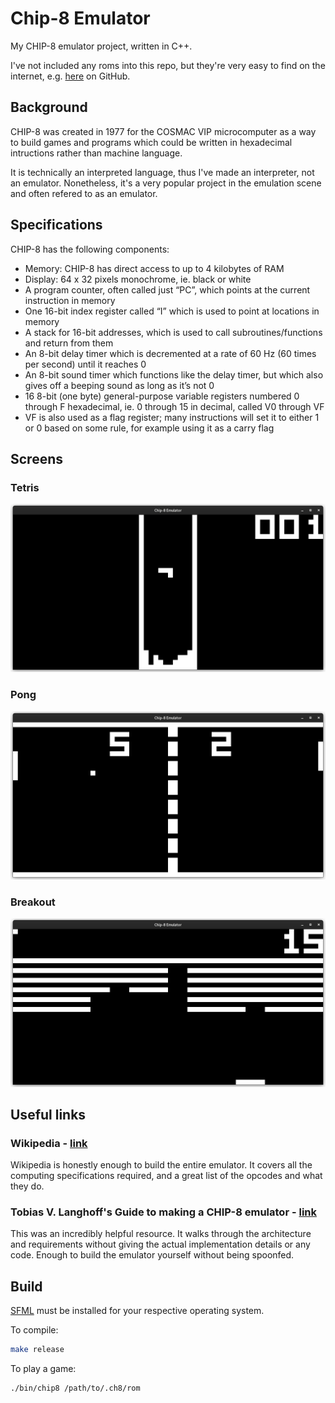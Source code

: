# Chip-8 Emulator

My CHIP-8 emulator project, written in C++.

I've not included any roms into this repo, but they're very easy to find on the internet, e.g. [here](https://github.com/kripod/chip8-roms) on GitHub.

## Background

CHIP-8 was created in 1977 for the COSMAC VIP microcomputer as a way to build games and programs which could be written in hexadecimal intructions rather than machine language.

It is technically an interpreted language, thus I've made an interpreter, not an emulator. Nonetheless, it's a very popular project in the emulation scene and often refered to as an emulator.

## Specifications

CHIP-8 has the following components:

- Memory: CHIP-8 has direct access to up to 4 kilobytes of RAM
- Display: 64 x 32 pixels monochrome, ie. black or white
- A program counter, often called just “PC”, which points at the current instruction in memory
- One 16-bit index register called “I” which is used to point at locations in memory
- A stack for 16-bit addresses, which is used to call subroutines/functions and return from them
- An 8-bit delay timer which is decremented at a rate of 60 Hz (60 times per second) until it reaches 0
- An 8-bit sound timer which functions like the delay timer, but which also gives off a beeping sound as long as it’s not 0
- 16 8-bit (one byte) general-purpose variable registers numbered 0 through F hexadecimal, ie. 0 through 15 in decimal, called V0 through VF
- VF is also used as a flag register; many instructions will set it to either 1 or 0 based on some rule, for example using it as a carry flag

## Screens

### Tetris

![Tetris](./images/tetris.png)

### Pong

![Pong](./images/pong.png)

### Breakout

![Breakout](./images/breakout.png)

## Useful links

### Wikipedia - [link](https://en.wikipedia.org/wiki/CHIP-8#Registers)

Wikipedia is honestly enough to build the entire emulator. It covers all the computing specifications required, and a great list of the opcodes and what they do.

### Tobias V. Langhoff's Guide to making a CHIP-8 emulator - [link](https://tobiasvl.github.io/blog/write-a-chip-8-emulator/)

This was an incredibly helpful resource. It walks through the architecture and requirements without giving the actual implementation details or any code. Enough to build the emulator yourself without being spoonfed.

## Build

[SFML](https://www.sfml-dev.org/) must be installed for your respective operating system.

To compile:

```bash
make release
```

To play a game:

```bash
./bin/chip8 /path/to/.ch8/rom
```
